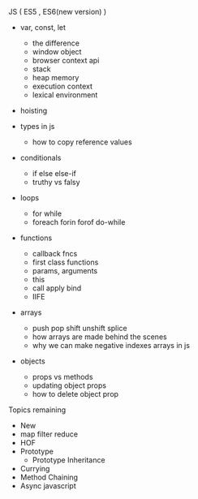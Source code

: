 JS ( ES5 , ES6(new version) )

- var, const, let
  - the difference
  - window object
  - browser context api
  - stack
  - heap memory
  - execution context
  - lexical environment

- hoisting

- types in js
  - how to copy reference values

- conditionals
  - if else else-if
  - truthy vs falsy

- loops
  - for while
  - foreach forin forof do-while

- functions
  - callback fncs
  - first class functions
  - params, arguments
  - this
  - call apply bind
  - IIFE

- arrays
  - push pop shift unshift splice
  - how arrays are made behind the scenes
  - why we can make negative indexes arrays in js

- objects
  - props vs methods
  - updating object props
  - how to delete object prop


Topics remaining

- New
- map filter reduce
- HOF
- Prototype
  - Prototype Inheritance
- Currying
- Method Chaining
- Async javascript 